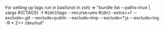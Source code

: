 


For setting up tags run in bash(not in zsh) => "bundle list --paths=true | xargs #{CTAGS} -f #{dir}/tags --recurse=yes #{dir}--extra=+f --exclude=.git --exclude=public --exclude=tmp --exclude=*.js --exclude=log -R * 2>> /dev/null"
